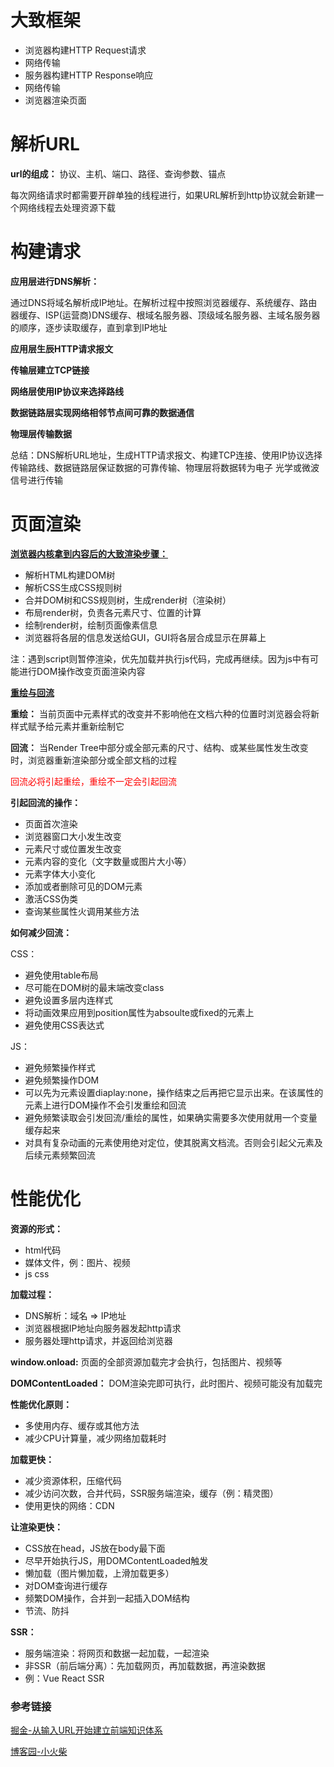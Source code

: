 # 大致框架

+ 浏览器构建HTTP Request请求
+ 网络传输
+ 服务器构建HTTP Response响应
+ 网络传输
+ 浏览器渲染页面

# 解析URL

**url的组成：** 协议、主机、端口、路径、查询参数、锚点

每次网络请求时都需要开辟单独的线程进行，如果URL解析到http协议就会新建一个网络线程去处理资源下载

# 构建请求

**应用层进行DNS解析：**

通过DNS将域名解析成IP地址。在解析过程中按照浏览器缓存、系统缓存、路由器缓存、ISP(运营商)DNS缓存、根域名服务器、顶级域名服务器、主域名服务器的顺序，逐步读取缓存，直到拿到IP地址

**应用层生辰HTTP请求报文** 

**传输层建立TCP链接**

**网络层使用IP协议来选择路线**

**数据链路层实现网络相邻节点间可靠的数据通信**

**物理层传输数据**

总结：DNS解析URL地址，生成HTTP请求报文、构建TCP连接、使用IP协议选择传输路线、数据链路层保证数据的可靠传输、物理层将数据转为电子 光学或微波信号进行传输

# 页面渲染

**<a href='https://blog.csdn.net/qq_20901397/article/details/79982679'>浏览器内核拿到内容后的大致渲染步骤：</a>**

+ 解析HTML构建DOM树
+ 解析CSS生成CSS规则树
+ 合并DOM树和CSS规则树，生成render树（渲染树）
+ 布局render树，负责各元素尺寸、位置的计算
+ 绘制render树，绘制页面像素信息
+ 浏览器将各层的信息发送给GUI，GUI将各层合成显示在屏幕上

注：遇到script则暂停渲染，优先加载并执行js代码，完成再继续。因为js中有可能进行DOM操作改变页面渲染内容

**<a href='https://juejin.cn/post/6935232082482298911#heading-33'>重绘与回流</a>**

**重绘：** 当前页面中元素样式的改变并不影响他在文档六种的位置时浏览器会将新样式赋予给元素并重新绘制它

**回流：** 当Render Tree中部分或全部元素的尺寸、结构、或某些属性发生改变时，浏览器重新渲染部分或全部文档的过程

<span style="color:red">回流必将引起重绘，重绘不一定会引起回流</span>

**引起回流的操作：**

+ 页面首次渲染
+ 浏览器窗口大小发生改变
+ 元素尺寸或位置发生改变
+ 元素内容的变化（文字数量或图片大小等）
+ 元素字体大小变化
+ 添加或者删除可见的DOM元素
+ 激活CSS伪类
+ 查询某些属性火调用某些方法

**如何减少回流：**

CSS：

+ 避免使用table布局
+ 尽可能在DOM树的最末端改变class
+ 避免设置多层内连样式
+ 将动画效果应用到position属性为absoulte或fixed的元素上
+ 避免使用CSS表达式

JS：

+ 避免频繁操作样式
+ 避免频繁操作DOM
+ 可以先为元素设置diaplay:none，操作结束之后再把它显示出来。在该属性的元素上进行DOM操作不会引发重绘和回流
+ 避免频繁读取会引发回流/重绘的属性，如果确实需要多次使用就用一个变量缓存起来
+ 对具有复杂动画的元素使用绝对定位，使其脱离文档流。否则会引起父元素及后续元素频繁回流

# 性能优化
**资源的形式：** 

+ html代码
+ 媒体文件，例：图片、视频
+ js css

**加载过程：**

+ DNS解析：域名 => IP地址
+ 浏览器根据IP地址向服务器发起http请求
+ 服务器处理http请求，并返回给浏览器


**window.onload:** 页面的全部资源加载完才会执行，包括图片、视频等

**DOMContentLoaded：** DOM渲染完即可执行，此时图片、视频可能没有加载完

**性能优化原则：**

+ 多使用内存、缓存或其他方法
+ 减少CPU计算量，减少网络加载耗时

**加载更快：** 

+ 减少资源体积，压缩代码
+ 减少访问次数，合并代码，SSR服务端渲染，缓存（例：精灵图）
+ 使用更快的网络：CDN

**让渲染更快：**

+ CSS放在head，JS放在body最下面
+ 尽早开始执行JS，用DOMContentLoaded触发
+ 懒加载（图片懒加载，上滑加载更多）
+ 对DOM查询进行缓存
+ 频繁DOM操作，合并到一起插入DOM结构
+ 节流、防抖

**SSR：**

+ 服务端渲染：将网页和数据一起加载，一起渲染
+ 非SSR（前后端分离）：先加载网页，再加载数据，再渲染数据
+ 例：Vue React SSR

### 参考链接

<a href='https://juejin.cn/post/6935232082482298911'>掘金-从输入URL开始建立前端知识体系</a>

<a href='https://www.cnblogs.com/xiaohuochai/p/9193083.html'>博客园-小火柴</a>

